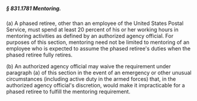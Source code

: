 ##### § 831.1781 Mentoring. #####

(a) A phased retiree, other than an employee of the United States Postal Service, must spend at least 20 percent of his or her working hours in mentoring activities as defined by an authorized agency official. For purposes of this section, mentoring need not be limited to mentoring of an employee who is expected to assume the phased retiree's duties when the phased retiree fully retires.

(b) An authorized agency official may waive the requirement under paragraph (a) of this section in the event of an emergency or other unusual circumstances (including active duty in the armed forces) that, in the authorized agency official's discretion, would make it impracticable for a phased retiree to fulfill the mentoring requirement.